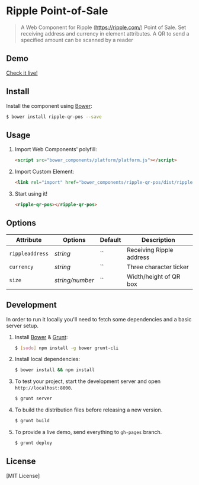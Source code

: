 # Ripple Point-of-Sale

> A Web Component for Ripple (https://ripple.com/) Point of Sale. 
> Set receiving address and currency in element attributes. A QR to send a
> specified amount can be scanned by a reader

## Demo

[Check it live!](http://webcomponents.github.io/ripple-qr-pos)

## Install

Install the component using [Bower](http://bower.io/):

```sh
$ bower install ripple-qr-pos --save
```

## Usage

1. Import Web Components' polyfill:

    ```html
    <script src="bower_components/platform/platform.js"></script>
    ```

2. Import Custom Element:

    ```html
    <link rel="import" href="bower_components/ripple-qr-pos/dist/ripple-qr-pos.html">
    ```

3. Start using it!

    ```html
    <ripple-qr-pos></ripple-qr-pos>
    ```

## Options

Attribute            | Options          | Default        | Description
---                  | ---              | ---            | ---
`rippleaddress`      | *string*         | ``             | Receiving Ripple address
`currency`           | *string*         | ``             | Three character ticker
`size`               | *string/number*  | ``             | Width/height of QR box


## Development

In order to run it locally you'll need to fetch some dependencies and a basic server setup.

1. Install [Bower](http://bower.io/) & [Grunt](http://gruntjs.com/):

    ```sh
    $ [sudo] npm install -g bower grunt-cli
    ```

2. Install local dependencies:

    ```sh
    $ bower install && npm install
    ```

3. To test your project, start the development server and open `http://localhost:8000`.

    ```sh
    $ grunt server
    ```

4. To build the distribution files before releasing a new version.

    ```sh
    $ grunt build
    ```

5. To provide a live demo, send everything to `gh-pages` branch.

    ```sh
    $ grunt deploy
    ```

## License

[MIT License]
